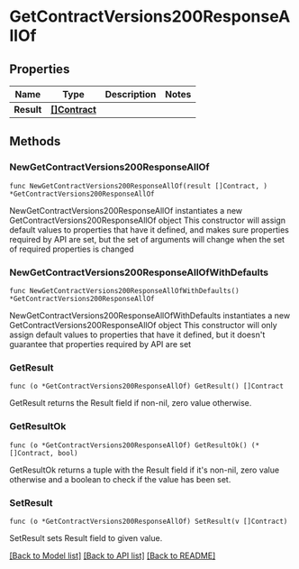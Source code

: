# GetContractVersions200ResponseAllOf

## Properties

Name | Type | Description | Notes
------------ | ------------- | ------------- | -------------
**Result** | [**[]Contract**](Contract.md) |  | 

## Methods

### NewGetContractVersions200ResponseAllOf

`func NewGetContractVersions200ResponseAllOf(result []Contract, ) *GetContractVersions200ResponseAllOf`

NewGetContractVersions200ResponseAllOf instantiates a new GetContractVersions200ResponseAllOf object
This constructor will assign default values to properties that have it defined,
and makes sure properties required by API are set, but the set of arguments
will change when the set of required properties is changed

### NewGetContractVersions200ResponseAllOfWithDefaults

`func NewGetContractVersions200ResponseAllOfWithDefaults() *GetContractVersions200ResponseAllOf`

NewGetContractVersions200ResponseAllOfWithDefaults instantiates a new GetContractVersions200ResponseAllOf object
This constructor will only assign default values to properties that have it defined,
but it doesn't guarantee that properties required by API are set

### GetResult

`func (o *GetContractVersions200ResponseAllOf) GetResult() []Contract`

GetResult returns the Result field if non-nil, zero value otherwise.

### GetResultOk

`func (o *GetContractVersions200ResponseAllOf) GetResultOk() (*[]Contract, bool)`

GetResultOk returns a tuple with the Result field if it's non-nil, zero value otherwise
and a boolean to check if the value has been set.

### SetResult

`func (o *GetContractVersions200ResponseAllOf) SetResult(v []Contract)`

SetResult sets Result field to given value.



[[Back to Model list]](../README.md#documentation-for-models) [[Back to API list]](../README.md#documentation-for-api-endpoints) [[Back to README]](../README.md)



